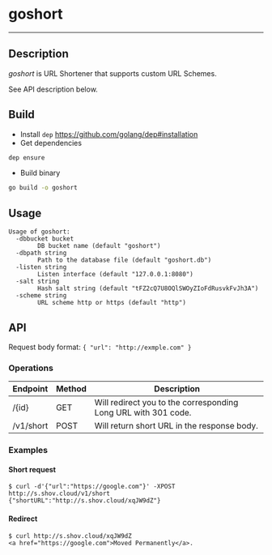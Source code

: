 # goshort
----

## Description

*goshort* is URL Shortener that supports custom URL Schemes.

See API description below.

## Build

- Install `dep` https://github.com/golang/dep#installation
- Get dependencies
```bash
dep ensure 
```
- Build binary
```bash
go build -o goshort
```

## Usage

```
Usage of goshort:
  -dbbucket bucket
        DB bucket name (default "goshort")
  -dbpath string
        Path to the database file (default "goshort.db")
  -listen string
        Listen interface (default "127.0.0.1:8080")
  -salt string
        Hash salt string (default "tFZ2cQ7U8OQlSWOyZIoFdRusvkFvJh3A")
  -scheme string
        URL scheme http or https (default "http")
```

## API

Request body format: `{ "url": "http://exmple.com" }`

### Operations

| Endpoint   | Method   | Description                                                    |
| ---------- | -------- | -------------------------------------------------------------- |
| /{id}      | GET      | Will redirect you to the corresponding Long URL with 301 code. |
| /v1/short  | POST     | Will return short URL in the response body.                    |

### Examples

#### Short request

```
$ curl -d'{"url":"https://google.com"}' -XPOST http://s.shov.cloud/v1/short
{"shortURL":"http://s.shov.cloud/xqJW9dZ"}
```

#### Redirect

```
$ curl http://s.shov.cloud/xqJW9dZ
<a href="https://google.com">Moved Permanently</a>.
```